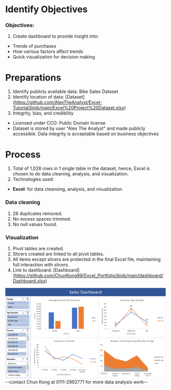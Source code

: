 # Identify Objectives
### Objectives:
1) Create dashboard to provide insight into:
-  Trends of purchases
-  How various factors affect trends
-  Quick visualization for decision making

# Preparations
1)  Identify publicly available data: Bike Sales Dataset
2)  Identify location of data: [Dataset] (https://github.com/AlexTheAnalyst/Excel-Tutorial/blob/main/Excel%20Project%20Dataset.xlsx)
3)  Integrity, bias, and credibility
-   Licensed under CCO: Public Domain license
-   Dataset is stored by user "Alex The Analyst" and made publicly accessible. Data integrity is acceptable based on business objectives


# Process
1)  Total of 1,026 rows in 1 single table in the dataset, hence, Excel is chosen to do data cleaning, analysis, and visualization.
2)  Technologies used:
-   **Excel**: for data cleansing, analysis, and visualization

### Data cleaning
1)  26 duplicates removed.
2)  No excess spaces trimmed.
3)  No null values found.

### Visualization
1)  Pivot tables are created.
2)  Slicers created are linked to all pivot tables.
3)  All items except slicers are protected in the final Excel file, maintaining full interaction with slicers.
4)  Link to dashboard: [Dashboard] (https://github.com/ChunKong99/Excel_Portfolio/blob/main/dashboard/Dashboard.xlsx)

![dashboard](images/Dashboard_image.png)
--contact Chun Kong at 0111-2992771 for more data analysis work--
